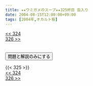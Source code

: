 ```yaml
---
title: ★★ウミガメのスープ★★325杯目 缶入り
date: 2004-08-15T12:00:00+09:00
tags: [2004年,オカルト板]
---
```

<div class="th_left"><a href="../324"><< 324</a></div>
<div class="th_right"><a href="../326">326 >></a></div>
<br><br>
<script src="../../js/cupsoup.js"></script>
<form>
<input type="button" value="問題と解説のみにする" onClick="toggleCupsoup()">
</form>
{{< 325 >}}
<div class="th_left"><a href="../324"><< 324</a></div>
<div class="th_right"><a href="../326">326 >></a></div>